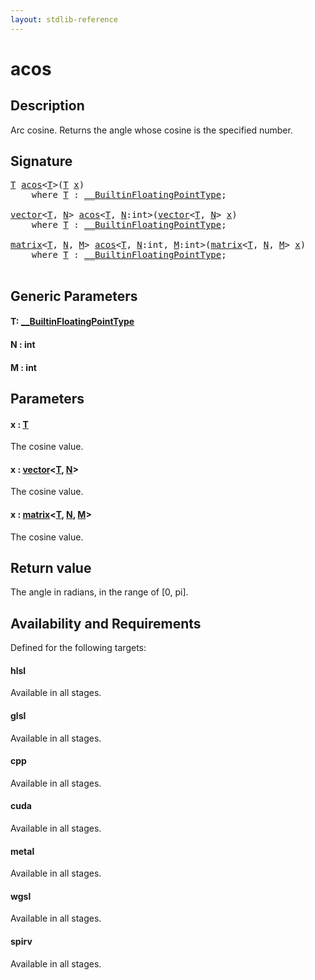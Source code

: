 ```yaml
---
layout: stdlib-reference
---
```


# acos

## Description

Arc cosine. Returns the angle whose cosine is the specified number.



## Signature 

<pre>
<a href="acos.html#typeparam-T" class="code_type">T</a> <a href="acos.html">acos</a>&lt;<a href="acos.html#typeparam-T" class="code_type">T</a>&gt;(<a href="acos.html#typeparam-T" class="code_type">T</a> <a href="acos.html#decl-x" class="code_param">x</a>)
    <span class='code_keyword'>where</span> <a href="acos.html#typeparam-T" class="code_type">T</a> : <a href="../interfaces/0_builtinfloatingpointtype-029hm/index.html" class="code_type">__BuiltinFloatingPointType</a>;

<a href="../types/vector/index.html" class="code_type">vector</a>&lt;<a href="acos.html#typeparam-T" class="code_type">T</a>, <a href="acos.html#decl-N" class="code_var">N</a>&gt; <a href="acos.html">acos</a>&lt;<a href="acos.html#typeparam-T" class="code_type">T</a>, <a href="acos.html#decl-N" class="code_var">N</a>:<span class="code_keyword">int</span>&gt;(<a href="../types/vector/index.html" class="code_type">vector</a>&lt;<a href="acos.html#typeparam-T" class="code_type">T</a>, <a href="acos.html#decl-N" class="code_var">N</a>&gt; <a href="acos.html#decl-x" class="code_param">x</a>)
    <span class='code_keyword'>where</span> <a href="acos.html#typeparam-T" class="code_type">T</a> : <a href="../interfaces/0_builtinfloatingpointtype-029hm/index.html" class="code_type">__BuiltinFloatingPointType</a>;

<a href="../types/matrix/index.html" class="code_type">matrix</a>&lt;<a href="acos.html#typeparam-T" class="code_type">T</a>, <a href="acos.html#decl-N" class="code_var">N</a>, <a href="acos.html#decl-M" class="code_var">M</a>&gt; <a href="acos.html">acos</a>&lt;<a href="acos.html#typeparam-T" class="code_type">T</a>, <a href="acos.html#decl-N" class="code_var">N</a>:<span class="code_keyword">int</span>, <a href="acos.html#decl-M" class="code_var">M</a>:<span class="code_keyword">int</span>&gt;(<a href="../types/matrix/index.html" class="code_type">matrix</a>&lt;<a href="acos.html#typeparam-T" class="code_type">T</a>, <a href="acos.html#decl-N" class="code_var">N</a>, <a href="acos.html#decl-M" class="code_var">M</a>&gt; <a href="acos.html#decl-x" class="code_param">x</a>)
    <span class='code_keyword'>where</span> <a href="acos.html#typeparam-T" class="code_type">T</a> : <a href="../interfaces/0_builtinfloatingpointtype-029hm/index.html" class="code_type">__BuiltinFloatingPointType</a>;

</pre>

## Generic Parameters

####  <a id="typeparam-T"></a>T: [\_\_BuiltinFloatingPointType](../interfaces/0_builtinfloatingpointtype-029hm/index.html)
####  <a id="decl-N"></a>N  : int
####  <a id="decl-M"></a>M  : int

## Parameters

####  <a id="decl-x"></a>x  : [T](acos.html#typeparam-T)
The cosine value.

####  <a id="decl-x"></a>x  : [vector](../types/vector/index.html)\<[T](../types/vector/index.html#typeparam-T), [N](../types/vector/index.html#decl-N)\>
The cosine value.

####  <a id="decl-x"></a>x  : [matrix](../types/matrix/index.html)\<[T](.html), [N](../types/matrix/index.html#decl-N), [M](../types/matrix/index.html#decl-M)\>
The cosine value.


## Return value
The angle in radians, in the range of [0, pi].


## Availability and Requirements

Defined for the following targets:

#### hlsl
Available in all stages.

#### glsl
Available in all stages.

#### cpp
Available in all stages.

#### cuda
Available in all stages.

#### metal
Available in all stages.

#### wgsl
Available in all stages.

#### spirv
Available in all stages.



